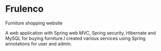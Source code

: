 # Frulenco
Furniture shopping website

A web application with Spring web MVC, Spring security, Hibernate and MySQL for buying furniture.I created various services using Spring annotations for user and admin.
